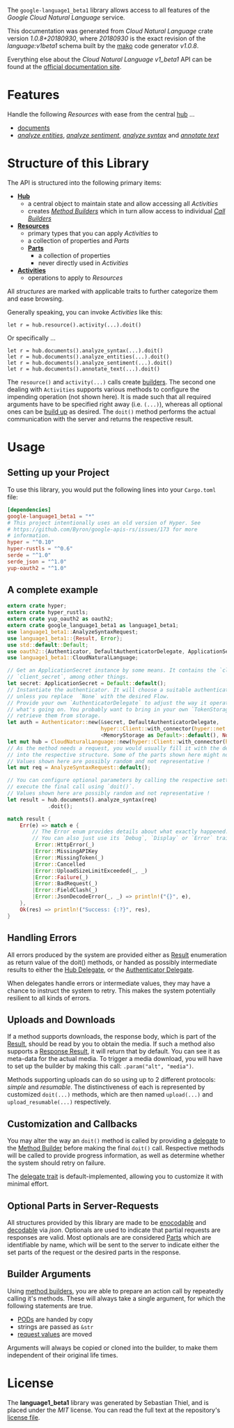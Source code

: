 <!---
DO NOT EDIT !
This file was generated automatically from 'src/mako/api/README.md.mako'
DO NOT EDIT !
-->
The `google-language1_beta1` library allows access to all features of the *Google Cloud Natural Language* service.

This documentation was generated from *Cloud Natural Language* crate version *1.0.8+20180930*, where *20180930* is the exact revision of the *language:v1beta1* schema built by the [mako](http://www.makotemplates.org/) code generator *v1.0.8*.

Everything else about the *Cloud Natural Language* *v1_beta1* API can be found at the
[official documentation site](https://cloud.google.com/natural-language/).
# Features

Handle the following *Resources* with ease from the central [hub](https://docs.rs/google-language1_beta1/1.0.8+20180930/google_language1_beta1/struct.CloudNaturalLanguage.html) ... 

* [documents](https://docs.rs/google-language1_beta1/1.0.8+20180930/google_language1_beta1/struct.Document.html)
 * [*analyze entities*](https://docs.rs/google-language1_beta1/1.0.8+20180930/google_language1_beta1/struct.DocumentAnalyzeEntityCall.html), [*analyze sentiment*](https://docs.rs/google-language1_beta1/1.0.8+20180930/google_language1_beta1/struct.DocumentAnalyzeSentimentCall.html), [*analyze syntax*](https://docs.rs/google-language1_beta1/1.0.8+20180930/google_language1_beta1/struct.DocumentAnalyzeSyntaxCall.html) and [*annotate text*](https://docs.rs/google-language1_beta1/1.0.8+20180930/google_language1_beta1/struct.DocumentAnnotateTextCall.html)




# Structure of this Library

The API is structured into the following primary items:

* **[Hub](https://docs.rs/google-language1_beta1/1.0.8+20180930/google_language1_beta1/struct.CloudNaturalLanguage.html)**
    * a central object to maintain state and allow accessing all *Activities*
    * creates [*Method Builders*](https://docs.rs/google-language1_beta1/1.0.8+20180930/google_language1_beta1/trait.MethodsBuilder.html) which in turn
      allow access to individual [*Call Builders*](https://docs.rs/google-language1_beta1/1.0.8+20180930/google_language1_beta1/trait.CallBuilder.html)
* **[Resources](https://docs.rs/google-language1_beta1/1.0.8+20180930/google_language1_beta1/trait.Resource.html)**
    * primary types that you can apply *Activities* to
    * a collection of properties and *Parts*
    * **[Parts](https://docs.rs/google-language1_beta1/1.0.8+20180930/google_language1_beta1/trait.Part.html)**
        * a collection of properties
        * never directly used in *Activities*
* **[Activities](https://docs.rs/google-language1_beta1/1.0.8+20180930/google_language1_beta1/trait.CallBuilder.html)**
    * operations to apply to *Resources*

All *structures* are marked with applicable traits to further categorize them and ease browsing.

Generally speaking, you can invoke *Activities* like this:

```Rust,ignore
let r = hub.resource().activity(...).doit()
```

Or specifically ...

```ignore
let r = hub.documents().analyze_syntax(...).doit()
let r = hub.documents().analyze_entities(...).doit()
let r = hub.documents().analyze_sentiment(...).doit()
let r = hub.documents().annotate_text(...).doit()
```

The `resource()` and `activity(...)` calls create [builders][builder-pattern]. The second one dealing with `Activities` 
supports various methods to configure the impending operation (not shown here). It is made such that all required arguments have to be 
specified right away (i.e. `(...)`), whereas all optional ones can be [build up][builder-pattern] as desired.
The `doit()` method performs the actual communication with the server and returns the respective result.

# Usage

## Setting up your Project

To use this library, you would put the following lines into your `Cargo.toml` file:

```toml
[dependencies]
google-language1_beta1 = "*"
# This project intentionally uses an old version of Hyper. See
# https://github.com/Byron/google-apis-rs/issues/173 for more
# information.
hyper = "^0.10"
hyper-rustls = "^0.6"
serde = "^1.0"
serde_json = "^1.0"
yup-oauth2 = "^1.0"
```

## A complete example

```Rust
extern crate hyper;
extern crate hyper_rustls;
extern crate yup_oauth2 as oauth2;
extern crate google_language1_beta1 as language1_beta1;
use language1_beta1::AnalyzeSyntaxRequest;
use language1_beta1::{Result, Error};
use std::default::Default;
use oauth2::{Authenticator, DefaultAuthenticatorDelegate, ApplicationSecret, MemoryStorage};
use language1_beta1::CloudNaturalLanguage;

// Get an ApplicationSecret instance by some means. It contains the `client_id` and 
// `client_secret`, among other things.
let secret: ApplicationSecret = Default::default();
// Instantiate the authenticator. It will choose a suitable authentication flow for you, 
// unless you replace  `None` with the desired Flow.
// Provide your own `AuthenticatorDelegate` to adjust the way it operates and get feedback about 
// what's going on. You probably want to bring in your own `TokenStorage` to persist tokens and
// retrieve them from storage.
let auth = Authenticator::new(&secret, DefaultAuthenticatorDelegate,
                              hyper::Client::with_connector(hyper::net::HttpsConnector::new(hyper_rustls::TlsClient::new())),
                              <MemoryStorage as Default>::default(), None);
let mut hub = CloudNaturalLanguage::new(hyper::Client::with_connector(hyper::net::HttpsConnector::new(hyper_rustls::TlsClient::new())), auth);
// As the method needs a request, you would usually fill it with the desired information
// into the respective structure. Some of the parts shown here might not be applicable !
// Values shown here are possibly random and not representative !
let mut req = AnalyzeSyntaxRequest::default();

// You can configure optional parameters by calling the respective setters at will, and
// execute the final call using `doit()`.
// Values shown here are possibly random and not representative !
let result = hub.documents().analyze_syntax(req)
             .doit();

match result {
    Err(e) => match e {
        // The Error enum provides details about what exactly happened.
        // You can also just use its `Debug`, `Display` or `Error` traits
         Error::HttpError(_)
        |Error::MissingAPIKey
        |Error::MissingToken(_)
        |Error::Cancelled
        |Error::UploadSizeLimitExceeded(_, _)
        |Error::Failure(_)
        |Error::BadRequest(_)
        |Error::FieldClash(_)
        |Error::JsonDecodeError(_, _) => println!("{}", e),
    },
    Ok(res) => println!("Success: {:?}", res),
}

```
## Handling Errors

All errors produced by the system are provided either as [Result](https://docs.rs/google-language1_beta1/1.0.8+20180930/google_language1_beta1/enum.Result.html) enumeration as return value of 
the doit() methods, or handed as possibly intermediate results to either the 
[Hub Delegate](https://docs.rs/google-language1_beta1/1.0.8+20180930/google_language1_beta1/trait.Delegate.html), or the [Authenticator Delegate](https://docs.rs/yup-oauth2/*/yup_oauth2/trait.AuthenticatorDelegate.html).

When delegates handle errors or intermediate values, they may have a chance to instruct the system to retry. This 
makes the system potentially resilient to all kinds of errors.

## Uploads and Downloads
If a method supports downloads, the response body, which is part of the [Result](https://docs.rs/google-language1_beta1/1.0.8+20180930/google_language1_beta1/enum.Result.html), should be
read by you to obtain the media.
If such a method also supports a [Response Result](https://docs.rs/google-language1_beta1/1.0.8+20180930/google_language1_beta1/trait.ResponseResult.html), it will return that by default.
You can see it as meta-data for the actual media. To trigger a media download, you will have to set up the builder by making
this call: `.param("alt", "media")`.

Methods supporting uploads can do so using up to 2 different protocols: 
*simple* and *resumable*. The distinctiveness of each is represented by customized 
`doit(...)` methods, which are then named `upload(...)` and `upload_resumable(...)` respectively.

## Customization and Callbacks

You may alter the way an `doit()` method is called by providing a [delegate](https://docs.rs/google-language1_beta1/1.0.8+20180930/google_language1_beta1/trait.Delegate.html) to the 
[Method Builder](https://docs.rs/google-language1_beta1/1.0.8+20180930/google_language1_beta1/trait.CallBuilder.html) before making the final `doit()` call. 
Respective methods will be called to provide progress information, as well as determine whether the system should 
retry on failure.

The [delegate trait](https://docs.rs/google-language1_beta1/1.0.8+20180930/google_language1_beta1/trait.Delegate.html) is default-implemented, allowing you to customize it with minimal effort.

## Optional Parts in Server-Requests

All structures provided by this library are made to be [enocodable](https://docs.rs/google-language1_beta1/1.0.8+20180930/google_language1_beta1/trait.RequestValue.html) and 
[decodable](https://docs.rs/google-language1_beta1/1.0.8+20180930/google_language1_beta1/trait.ResponseResult.html) via *json*. Optionals are used to indicate that partial requests are responses 
are valid.
Most optionals are are considered [Parts](https://docs.rs/google-language1_beta1/1.0.8+20180930/google_language1_beta1/trait.Part.html) which are identifiable by name, which will be sent to 
the server to indicate either the set parts of the request or the desired parts in the response.

## Builder Arguments

Using [method builders](https://docs.rs/google-language1_beta1/1.0.8+20180930/google_language1_beta1/trait.CallBuilder.html), you are able to prepare an action call by repeatedly calling it's methods.
These will always take a single argument, for which the following statements are true.

* [PODs][wiki-pod] are handed by copy
* strings are passed as `&str`
* [request values](https://docs.rs/google-language1_beta1/1.0.8+20180930/google_language1_beta1/trait.RequestValue.html) are moved

Arguments will always be copied or cloned into the builder, to make them independent of their original life times.

[wiki-pod]: http://en.wikipedia.org/wiki/Plain_old_data_structure
[builder-pattern]: http://en.wikipedia.org/wiki/Builder_pattern
[google-go-api]: https://github.com/google/google-api-go-client

# License
The **language1_beta1** library was generated by Sebastian Thiel, and is placed 
under the *MIT* license.
You can read the full text at the repository's [license file][repo-license].

[repo-license]: https://github.com/Byron/google-apis-rsblob/master/LICENSE.md
